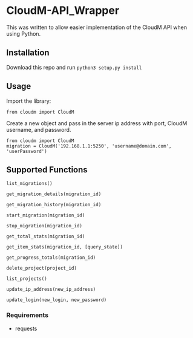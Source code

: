 # CloudM-API_Wrapper

This was written to allow easier implementation of the CloudM API when using Python.

## Installation

Download this repo and run ```python3 setup.py install```

## Usage

Import the library:
```
from cloudm import CloudM
```

Create a new object and pass in the server ip address with port, CloudM username, and password.

```
from cloudm import CloudM  
migration = CloudM('192.168.1.1:5250', 'username@domain.com', 'userPassword')
```

## Supported Functions

```list_migrations()```

```get_migration_details(migration_id)```

```get_migration_history(migration_id)```

```start_migration(migration_id)```

```stop_migration(migration_id)```

```get_total_stats(migration_id)```

```get_item_stats(migration_id, [query_state])```

```get_progress_totals(migration_id)```

```delete_project(project_id)```

```list_projects()```

```update_ip_address(new_ip_address)```

```update_login(new_login, new_password)```

### Requirements

* requests